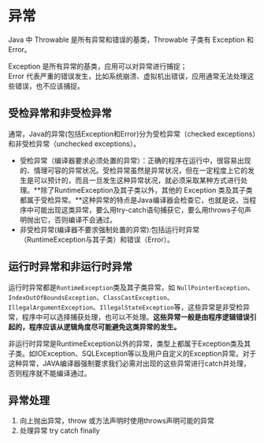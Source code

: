# 异常

Java 中 Throwable 是所有异常和错误的基类，Throwable 子类有 Exception 和 Error。

Exception 是所有异常的基类，应用可以对异常进行捕捉；  
Error 代表严重的错误发生，比如系统崩溃、虚拟机出错误，应用通常无法处理这些错误，也不应该捕捉。

## 受检异常和非受检异常

通常，Java的异常\(包括Exception和Error\)分为受检异常（checked exceptions）和非受检异常（unchecked exceptions）。

* 受检异常（编译器要求必须处置的异常）：正确的程序在运行中，很容易出现的、情理可容的异常状况。受检异常虽然是异常状况，但在一定程度上它的发生是可以预计的，而且一旦发生这种异常状况，就必须采取某种方式进行处理。**除了RuntimeException及其子类以外，其他的 Exception 类及其子类都属于受检异常。**这种异常的特点是Java编译器会检查它，也就是说，当程序中可能出现这类异常，要么用try-catch语句捕获它，要么用throws子句声明抛出它，否则编译不会通过。
* 非受检异常\(编译器不要求强制处置的异常\):包括运行时异常（RuntimeException与其子类）和错误（Error）。

## 运行时异常和非运行时异常

运行时异常都是`RuntimeException`类及其子类异常，如 `NullPointerException`、`IndexOutOfBoundsException`、`ClassCastException`、`IllegalArgumentException`、`IllegalStateException`等，这些异常是非受检异常，程序中可以选择捕获处理，也可以不处理。**这些异常一般是由程序逻辑错误引起的，程序应该从逻辑角度尽可能避免这类异常的发生。**

非运行时异常是RuntimeException以外的异常，类型上都属于Exception类及其子类。如IOException、SQLException等以及用户自定义的Exception异常。对于这种异常，JAVA编译器强制要求我们必需对出现的这些异常进行catch并处理，否则程序就不能编译通过。

## 异常处理

1. 向上抛出异常，throw 或方法声明时使用throws声明可能的异常
2. 处理异常 try catch finally

